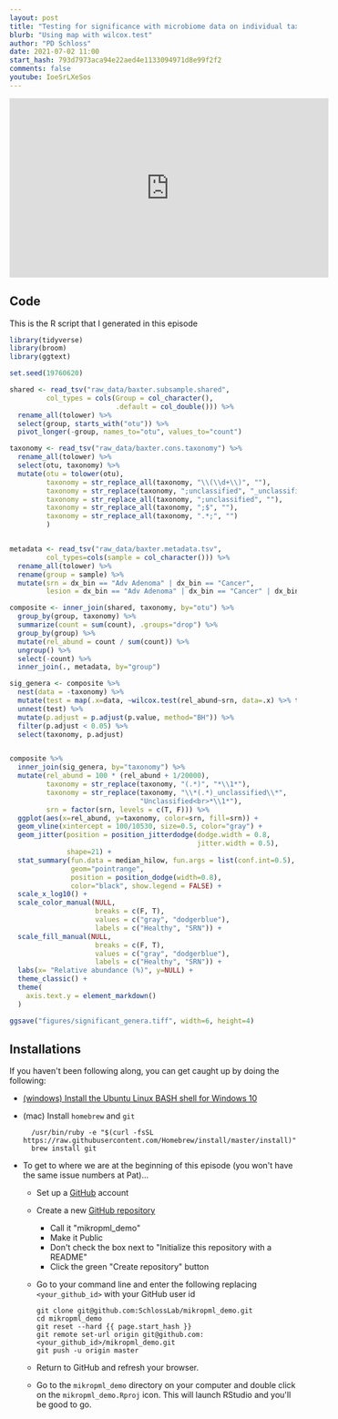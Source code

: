 ```yaml
---
layout: post
title: "Testing for significance with microbiome data on individual taxa using R (CC122)"
blurb: "Using map with wilcox.test"
author: "PD Schloss"
date: 2021-07-02 11:00
start_hash: 793d7973aca94e22aed4e1133094971d8e99f2f2
comments: false
youtube: IoeSrLXeSos
---
```


<iframe style="margin: 0 auto;display:block;" width="560" height="315" src="https://www.youtube.com/embed/{{ page.youtube }}" frameborder="0" allow="accelerometer; autoplay; encrypted-media; gyroscope; picture-in-picture" allowfullscreen></iframe>

## Code

This is the R script that I generated in this episode

```R
library(tidyverse)
library(broom)
library(ggtext)

set.seed(19760620)

shared <- read_tsv("raw_data/baxter.subsample.shared",
         col_types = cols(Group = col_character(),
                          .default = col_double())) %>%
  rename_all(tolower) %>%
  select(group, starts_with("otu")) %>%
  pivot_longer(-group, names_to="otu", values_to="count")

taxonomy <- read_tsv("raw_data/baxter.cons.taxonomy") %>%
  rename_all(tolower) %>%
  select(otu, taxonomy) %>%
  mutate(otu = tolower(otu),
         taxonomy = str_replace_all(taxonomy, "\\(\\d+\\)", ""),
         taxonomy = str_replace(taxonomy, ";unclassified", "_unclassified"),
         taxonomy = str_replace_all(taxonomy, ";unclassified", ""),
         taxonomy = str_replace_all(taxonomy, ";$", ""),
         taxonomy = str_replace_all(taxonomy, ".*;", "")
         )


metadata <- read_tsv("raw_data/baxter.metadata.tsv",
         col_types=cols(sample = col_character())) %>%
  rename_all(tolower) %>%
  rename(group = sample) %>%
  mutate(srn = dx_bin == "Adv Adenoma" | dx_bin == "Cancer",
         lesion = dx_bin == "Adv Adenoma" | dx_bin == "Cancer" | dx_bin == "Adenoma")

composite <- inner_join(shared, taxonomy, by="otu") %>%
  group_by(group, taxonomy) %>%
  summarize(count = sum(count), .groups="drop") %>%
  group_by(group) %>%
  mutate(rel_abund = count / sum(count)) %>%
  ungroup() %>%
  select(-count) %>%
  inner_join(., metadata, by="group")

sig_genera <- composite %>%
  nest(data = -taxonomy) %>%
  mutate(test = map(.x=data, ~wilcox.test(rel_abund~srn, data=.x) %>% tidy)) %>%
  unnest(test) %>%
  mutate(p.adjust = p.adjust(p.value, method="BH")) %>%
  filter(p.adjust < 0.05) %>%
  select(taxonomy, p.adjust)


composite %>%
  inner_join(sig_genera, by="taxonomy") %>%
  mutate(rel_abund = 100 * (rel_abund + 1/20000),
         taxonomy = str_replace(taxonomy, "(.*)", "*\\1*"),
         taxonomy = str_replace(taxonomy, "\\*(.*)_unclassified\\*",
                                "Unclassified<br>*\\1*"),
         srn = factor(srn, levels = c(T, F))) %>%
  ggplot(aes(x=rel_abund, y=taxonomy, color=srn, fill=srn)) +
  geom_vline(xintercept = 100/10530, size=0.5, color="gray") +
  geom_jitter(position = position_jitterdodge(dodge.width = 0.8,
                                              jitter.width = 0.5),
              shape=21) +
  stat_summary(fun.data = median_hilow, fun.args = list(conf.int=0.5),
               geom="pointrange",
               position = position_dodge(width=0.8),
               color="black", show.legend = FALSE) +
  scale_x_log10() +
  scale_color_manual(NULL,
                     breaks = c(F, T),
                     values = c("gray", "dodgerblue"),
                     labels = c("Healthy", "SRN")) +
  scale_fill_manual(NULL,
                     breaks = c(F, T),
                     values = c("gray", "dodgerblue"),
                     labels = c("Healthy", "SRN")) +
  labs(x= "Relative abundance (%)", y=NULL) +
  theme_classic() +
  theme(
    axis.text.y = element_markdown()
  )

ggsave("figures/significant_genera.tiff", width=6, height=4)
```

## Installations

If you haven't been following along, you can get caught up by doing the following:

* [(windows) Install the Ubuntu Linux BASH shell for Windows 10](https://itsfoss.com/install-bash-on-windows/)
* (mac) Install `homebrew` and `git`
  ```
	/usr/bin/ruby -e "$(curl -fsSL https://raw.githubusercontent.com/Homebrew/install/master/install)"
	brew install git
	```

* To get to where we are at the beginning of this episode (you won't have the same issue numbers at Pat)...
  - Set up a [GitHub](https://www.github.com) account
  - Create a new [GitHub repository](https://github.com/new)
    - Call it "mikropml_demo"
    - Make it Public
    - Don't check the box next to "Initialize this repository with a README"
    - Click the green "Create repository" button
  - Go to your command line and enter the following replacing `<your_github_id>` with your GitHub user id

		git clone git@github.com:SchlossLab/mikropml_demo.git
		cd mikropml_demo
		git reset --hard {{ page.start_hash }}
		git remote set-url origin git@github.com:<your_github_id>/mikropml_demo.git
		git push -u origin master

  - Return to GitHub and refresh your browser.
  - Go to the `mikropml_demo` directory on your computer and double click on the `mikropml_demo.Rproj` icon. This will launch RStudio and you'll be good to go.
